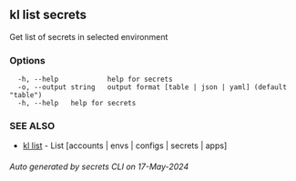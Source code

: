 ## kl list secrets

Get list of secrets in selected environment



### Options

```
  -h, --help            help for secrets
  -o, --output string   output format [table | json | yaml] (default "table")
  -h, --help   help for secrets
```

### SEE ALSO

* [kl list](kl_list.md)  - List [accounts | envs | configs | secrets | apps]

###### Auto generated by secrets CLI on 17-May-2024
